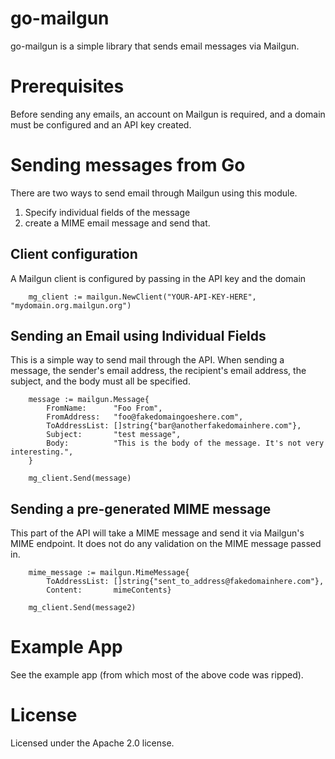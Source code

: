 # go-mailgun

go-mailgun is a simple library that sends email messages via Mailgun.

# Prerequisites

Before sending any emails, an account on Mailgun is required, and a domain must
be configured and an API key created.

# Sending messages from Go

There are two ways to send email through Mailgun using this module.

1. Specify individual fields of the message
2. create a MIME email message and send that.

## Client configuration

A Mailgun client is configured by passing in the API key and the domain

```
	mg_client := mailgun.NewClient("YOUR-API-KEY-HERE", "mydomain.org.mailgun.org")
```

## Sending an Email using Individual Fields

This is a simple way to send mail through the API. When sending a message,
the sender's email address, the recipient's email address, the subject,
and the body must all be specified.

```
	message := mailgun.Message{
		FromName:      "Foo From",
		FromAddress:   "foo@fakedomaingoeshere.com",
		ToAddressList: []string{"bar@anotherfakedomainhere.com"},
		Subject:       "test message",
		Body:          "This is the body of the message. It's not very interesting.",
	}

	mg_client.Send(message)
```

## Sending a pre-generated MIME message

This part of the API will take a MIME message and send it via Mailgun's
MIME endpoint. It does not do any validation on the MIME message passed
in.

```
	mime_message := mailgun.MimeMessage{
		ToAddressList: []string{"sent_to_address@fakedomainhere.com"},
		Content:       mimeContents}

	mg_client.Send(message2)
```

# Example App

See the example app (from which most of the above code was ripped).

# License

Licensed under the Apache 2.0 license.
